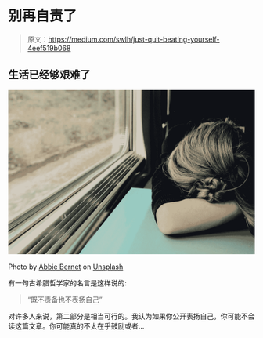 # 别再自责了

> 原文：<https://medium.com/swlh/just-quit-beating-yourself-4eef519b068>

## 生活已经够艰难了

![](img/1975390b4610dedba507a35f87ad155b.png)

Photo by [Abbie Bernet](https://unsplash.com/photos/y8OPPvo_5mU?utm_source=unsplash&utm_medium=referral&utm_content=creditCopyText) on [Unsplash](https://unsplash.com/search/photos/sad?utm_source=unsplash&utm_medium=referral&utm_content=creditCopyText)

有一句古希腊哲学家的名言是这样说的:

> “既不责备也不表扬自己”

对许多人来说，第二部分是相当可行的。我认为如果你公开表扬自己，你可能不会读这篇文章。你可能真的不太在乎鼓励或者…